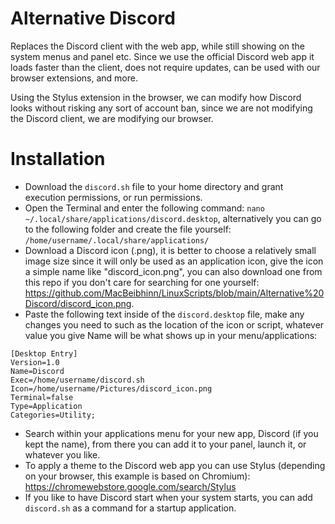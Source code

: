 # Alternative Discord

Replaces the Discord client with the web app, while still showing on the system menus and panel etc. Since we use the official Discord web app it loads faster than the client, does not require updates, can be used with our browser extensions, and more.

Using the Stylus extension in the browser, we can modify how Discord looks without risking any sort of account ban, since we are not modifying the Discord client, we are modifying our browser.

# Installation

- Download the `discord.sh` file to your home directory and grant execution permissions, or run permissions.
- Open the Terminal and enter the following command: `nano ~/.local/share/applications/discord.desktop`, alternatively you can go to the following folder and create the file yourself: `/home/username/.local/share/applications/`
- Download a Discord icon (.png), it is better to choose a relatively small image size since it will only be used as an application icon, give the icon a simple name like "discord_icon.png", you can also download one from this repo if you don't care for searching for one yourself: https://github.com/MacBeibhinn/LinuxScripts/blob/main/Alternative%20Discord/discord_icon.png.
- Paste the following text inside of the `discord.desktop` file, make any changes you need to such as the location of the icon or script, whatever value you give Name will be what shows up in your menu/applications:
```
[Desktop Entry]
Version=1.0
Name=Discord
Exec=/home/username/discord.sh
Icon=/home/username/Pictures/discord_icon.png
Terminal=false
Type=Application
Categories=Utility;
```
- Search within your applications menu for your new app, Discord (if you kept the name), from there you can add it to your panel, launch it, or whatever you like.
- To apply a theme to the Discord web app you can use Stylus (depending on your browser, this example is based on Chromium): https://chromewebstore.google.com/search/Stylus
- If you like to have Discord start when your system starts, you can add `discord.sh` as a command for a startup application.
